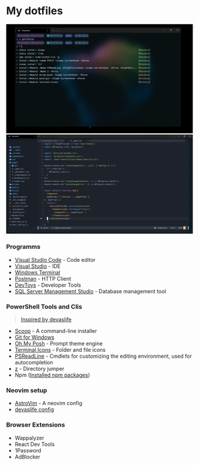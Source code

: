 # My dotfiles

![cover](./images/cover.png)
![nvim](./images/nvim.png)

### Programms

- [Visual Studio Code](https://code.visualstudio.com/) - Code editor
- [Visual Studio](https://visualstudio.microsoft.com/de/) - IDE
- [Windows Terminal](https://github.com/microsoft/terminal)
- [Postman](https://www.postman.com/) - HTTP Client
- [DevToys](https://devtoys.app/) - Developer Tools
- [SQL Server Management Studio](https://docs.microsoft.com/de-de/sql/ssms/download-sql-server-management-studio-ssms?view=sql-server-ver15) - Database management tool

### PowerShell Tools and Clis

> [Inspired by devaslife](https://www.youtube.com/watch?v=5-aK2_WwrmM)

- [Scoop](https://scoop.sh/) - A command-line installer
- [Git for Windows](https://gitforwindows.org/)
- [Oh My Posh](https://ohmyposh.dev/) - Prompt theme engine
- [Terminal Icons](https://github.com/devblackops/Terminal-Icons) - Folder and file icons
- [PSReadLine](https://docs.microsoft.com/en-us/powershell/module/psreadline/) - Cmdlets for customizing the editing environment, used for autocompletion
- [z](https://www.powershellgallery.com/packages/z) - Directory jumper
- Npm ([Installed npm packages](https://github.com/Alex289/My-config-setup/blob/master/Npm-Packages.md))

### Neovim setup

- [AstroVim](https://github.com/kabinspace/AstroVim) - A neovim config
- [devaslife config](https://www.youtube.com/watch?v=FW2X1CXrU1w)

### Browser Extensions

- Wappalyzer
- React Dev Tools
- 1Password
- AdBlocker
